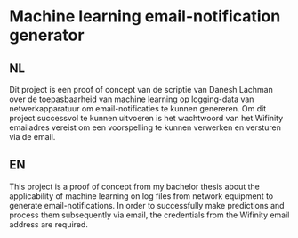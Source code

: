 

# Machine learning email-notification generator

## NL
Dit project is een proof of concept van de scriptie van Danesh Lachman over de toepasbaarheid van machine learning op logging-data van netwerkapparatuur om email-notificaties te kunnen genereren. Om dit project successvol te kunnen uitvoeren is het wachtwoord van het Wifinity emailadres vereist om een voorspelling te kunnen verwerken en versturen via de email.

## EN

This project is a proof of concept from my bachelor thesis about the applicability of machine learning on log files from network equipment to generate email-notifications. In order to successfully make predictions and process them subsequently via email, the credentials from the Wifinity email address are required.

